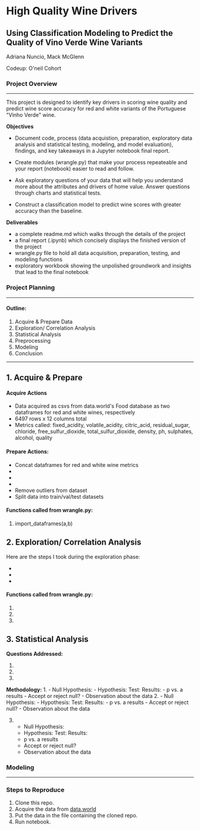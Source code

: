 # High Quality Wine Drivers
## Using Classification Modeling to Predict the Quality of Vino Verde Wine Variants
Adriana Nuncio, Mack McGlenn

Codeup: O'neil Cohort

### Project Overview
_____________________________________________________________________________________
This project is designed to identify key drivers in scoring wine quality and predict wine score accuracy for red and white variants of the Portuguese "Vinho Verde" wine.

**Objectives**

- Document code, process (data acquistion, preparation, exploratory data analysis and statistical testing, modeling, and model evaluation), findings, and key takeaways in a Jupyter notebook final report.

- Create modules (wrangle.py) that make your process repeateable and your report (notebook) easier to read and follow.

- Ask exploratory questions of your data that will help you understand more about the attributes and drivers of home value. Answer questions through charts and statistical tests.

- Construct a classification model to predict wine scores with greater accuracy than the baseline.



**Deliverables**

- a complete readme.md which walks through the details of the project
- a final report (.ipynb) which concisely displays the finished version of the project
- wrangle.py file to hold all data acquisition, preparation, testing, and modeling functions
- exploratory workbook showing the unpolished groundwork and insights that lead to the final notebook


### Project Planning

_____________________________________________________________________________________

#### Outline:
1. Acquire & Prepare Data
2. Exploration/ Correlation Analysis
3. Statistical Analysis
4. Preprocessing
5. Modeling
6. Conclusion

_____________________________________________________________________________________


## 1. Acquire & Prepare

#### Acquire Actions
- Data acquired as csvs from data.world's Food database as two dataframes for red and white wines, respectively
-  6497 rows x 12 columns total
- Metrics called: fixed_acidity, volatile_acidity, citric_acid, 
  residual_sugar, chloride, free_sulfur_dioxide, total_sulfur_dioxide,
  density, ph, sulphates, alcohol, quality
#### Prepare Actions:
- Concat dataframes for red and white wine metrics
- 
-
-
- Remove outliers from dataset
- Split data into train/val/test datasets

#### Functions called from wrangle.py:
1. import_dataframes(a,b)


## 2. Exploration/ Correlation Analysis

Here are the steps I took during the exploration phase:

- 
-
-

#### Functions called from wrangle.py:
1. 
2. 
3.



## 3. Statistical Analysis

**Questions Addressed:**

1.
2. 
3. 

**Methodology:**
1. 
    - Null Hypothesis: 
    - Hypothesis: 
    Test: 
    Results:
    - p vs. a results
    - Accept or reject null?
    - Observation about the data
2. 
    - Null Hypothesis: 
    - Hypothesis: 
    Test: 
    Results:
    - p vs. a results
    - Accept or reject null?
    - Observation about the data
    
3.  
    - Null Hypothesis: 
    - Hypothesis: 
    Test: 
    Results:
    - p vs. a results
    - Accept or reject null?
    - Observation about the data
    
 
### Modeling






_________________________________________________________________________________________________________________________

### Steps to Reproduce

   1. Clone this repo.
   2. Acquire the data from [data.world](https://data.world/food/wine-quality)
   3. Put the data in the file containing the cloned repo.
   4. Run notebook.
